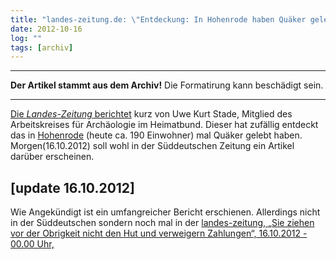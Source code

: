 ```yaml
---
title: "landes-zeitung.de: \"Entdeckung: In Hohenrode haben Quäker gelebt\" [update 16.10.2012]"
date: 2012-10-16
log: ""
tags: [archiv]
---
```

<hr><b>Der Artikel stammt aus dem Archiv!</b> Die Formatirung kann beschädigt sein.<hr>
<p><a href="http://www.landes-zeitung.de/portal/lokales/lz-heute/rinteln_Entdeckung-In-Hohenrode-haben-Quaeker-gelebt-_arid,469457.html#">Die <i>Landes-Zeitung</i> berichtet</a> kurz von Uwe Kurt Stade, Mitglied des Arbeitskreises für Archäologie im Heimatbund. Dieser hat zufällig entdeckt das in  <a href="http://de.wikipedia.org/wiki/Hohenrode_%28Salzgitter%29">Hohenrode</a> (heute ca. 190 Einwohner) mal Quäker gelebt haben. Morgen(16.10.2012) soll wohl in der Süddeutschen Zeitung ein Artikel darüber erscheinen.</p><!--break-->

<h2>[update 16.10.2012]</h2>
<p>Wie Angekündigt ist ein umfangreicher Bericht erschienen. Allerdings nicht in der Süddeutschen sondern noch mal in der <a href="http://www.landes-zeitung.de/portal/lokales/lz-heute/rinteln_Sie-ziehen-vor-der-Obrigkeit-nicht-den-Hut-und-verwei-_arid,469542.html#null">landes-zeitung, „Sie ziehen vor der Obrigkeit nicht den Hut und verweigern Zahlungen“, 16.10.2012 - 00.00 Uhr,</a></p>
